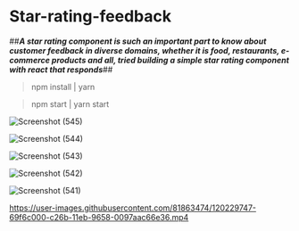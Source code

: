 # Star-rating-feedback

##***A star rating component is such an important part to know about customer feedback in diverse domains, whether it is food, restaurants, e-commerce products and all, tried building a simple star rating component with react that responds***##

> npm install | yarn


> npm start  | yarn start


![Screenshot (545)](https://user-images.githubusercontent.com/81863474/120229226-4717dc00-c26a-11eb-82ea-42c4df1b9fdd.png)

![Screenshot (544)](https://user-images.githubusercontent.com/81863474/120229284-6a428b80-c26a-11eb-9ba2-9ab42934ce5d.png)

![Screenshot (543)](https://user-images.githubusercontent.com/81863474/120229304-762e4d80-c26a-11eb-9e03-bde6e32decbe.png)

![Screenshot (542)](https://user-images.githubusercontent.com/81863474/120229324-85ad9680-c26a-11eb-995b-7652b9d0149a.png)

![Screenshot (541)](https://user-images.githubusercontent.com/81863474/120229357-96f6a300-c26a-11eb-811d-3c33a5f0e591.png)

https://user-images.githubusercontent.com/81863474/120229747-69f6c000-c26b-11eb-9658-0097aac66e36.mp4
